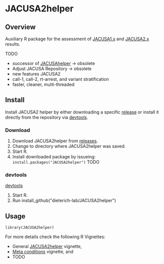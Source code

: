 # JACUSA2helper

## Overview

Auxiliary R package for the assessment of [JACUSA1.x](https://github.com/dieterich-lab/JACUSA) and [JACUSA2.x](https://github.com/dieterich-lab/JACUSA2) results.

TODO
* successor of [JACUSAhelper](https://github.com/dieterich-lab/JACUSA) -> obsolete
* Adjust JACUSA Repository -> obsolete
* new features JACUSA2
* call-1, call-2, rt-arrest, and variant stratification
* faster, cleaner, multi-threaded


## Install

Install JACUSA2 helper by either downloading a specific [release](https://github.com/dieterich-lab/JACUSA2helper/releases) or 
install it directly from the repository via [devtools](https://www.r-project.org/nosvn/pandoc/devtools.html).

### Download
1. Download JACUSA2helper from [releases](https://github.com/dieterich-lab/JACUSA2helper/releases).
2. Change to directory where JACUSA2helper was saved.
2. Start R.
3. Install downloaded package by issueing: `install.packages("JACUSA2helper")` TODO

### devtools
[devtools](https://www.r-project.org/nosvn/pandoc/devtools.html)
1. Start R.
2. Run install_github("dieterich-lab/JACUSA2helper")


## Usage
`library(JACUSA2helper)`

For more details check the following R Vignettes:
* General [JACUSA2helper](https://github.com/dieterich-lab/JACUSA2helper/vignette/JACUSA2helper.html) vignette,
* [Meta conditions](https://github.com/dieterich-lab/JACUSA2helper/vignette/JACUSA2helper-meta-conditions.html) vignette, and
* TODO
